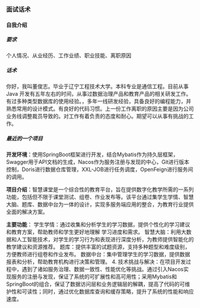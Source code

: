 ### 面试话术

#### 自我介绍

##### 要求

个人情况、从业经历、工作业绩、职业技能、离职原因

##### 话术

你好，我叫董俊志。毕业于辽宁工程技术大学。本科专业是通信工程。目前从事Java 开发有五年左右的时间，从事过数据治理产品和教育产品的相关研发工作。有过多种类型数据库的使用经验。，多年一线研发经验，具备良好的编程能力，并熟悉常用的设计模式。有良好的代码习惯。上一份工作离职的原因主要是因为公司业务线调整裁员导致的。对工作有着负责的态度和耐心。期望可以从事有挑战的工作。

##### 最近的一个项目

**开发环境**：使用SpringBoot框架进行开发，结合Mybatis作为持久层框架，Swagger用于API文档的生成，Nacos作为服务注册与发现的中心，Git进行版本控制，Doris进行数据仓库管理，XXL-JOB进行任务调度，OpenFeign进行服务间的调用。

**项目介绍**：智慧课堂是一个综合性的教育平台，旨在提供数字化教学所需的一系列功能，包括但不限于课堂测试、组卷、作业发布等。该平台通过集学生学情、智慧大脑、题库、数据中台为一体的设计，实现多服务端应用的整合，为教育行业提供全面的解决方案。

**主要功能**： 学生学情：通过收集和分析学生的学习数据，提供个性化的学习建议和教育方案，帮助教师和学生更好地理解 学习进度和需求。  智慧大脑：利用大数据和人工智能技术，对学生的学习行为和表现进行深度分析，为教师提供智能化的教学建议和资源推荐。  题库：提供丰富的试题资源，支持多种题型和难度级别，方便教师进行组卷和作业发布。  数据中台：集中管理学生的学习数据，提供数据报表和分析，帮助教育机构进行决策和管理。 4. 技术挑战与解决：在项目开发过程中，遇到了诸如服务治理、数据一致性、性能优化等挑战。通过引入Nacos实现服务的注册与发现，保证了系统的可扩展性和高可用性；采用Mybatis和SpringBoot的组合，保证了数据访问层和业务逻辑层的解耦，提高了代码的可维护性和可读性；同时，通过优化数据库查询和缓存策略，提升了系统的性能和响应速度。
